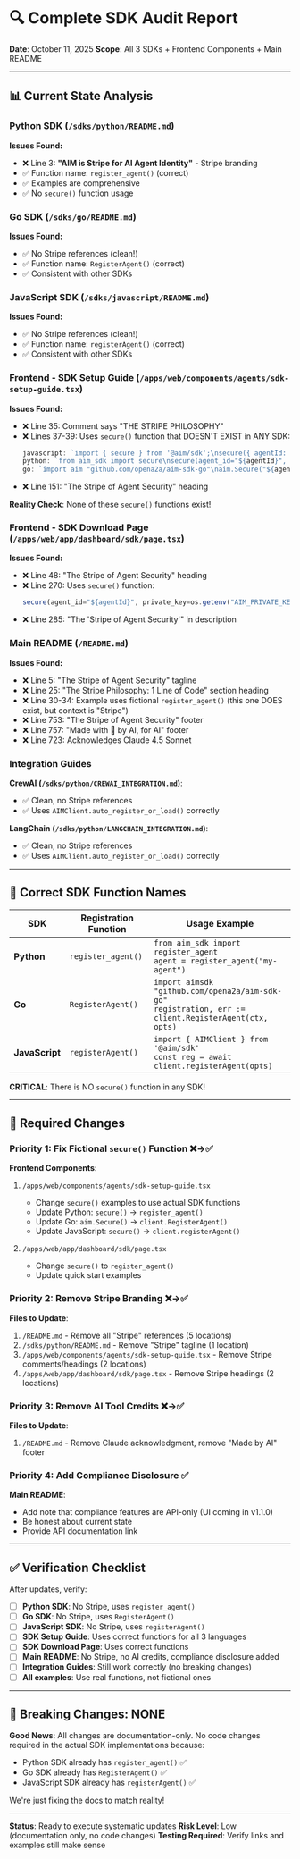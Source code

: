 # 🔍 Complete SDK Audit Report

**Date**: October 11, 2025
**Scope**: All 3 SDKs + Frontend Components + Main README

---

## 📊 Current State Analysis

### Python SDK (`/sdks/python/README.md`)
**Issues Found:**
- ❌ Line 3: **"AIM is Stripe for AI Agent Identity"** - Stripe branding
- ✅ Function name: `register_agent()` (correct)
- ✅ Examples are comprehensive
- ✅ No `secure()` function usage

### Go SDK (`/sdks/go/README.md`)
**Issues Found:**
- ✅ No Stripe references (clean!)
- ✅ Function name: `RegisterAgent()` (correct)
- ✅ Consistent with other SDKs

### JavaScript SDK (`/sdks/javascript/README.md`)
**Issues Found:**
- ✅ No Stripe references (clean!)
- ✅ Function name: `registerAgent()` (correct)
- ✅ Consistent with other SDKs

### Frontend - SDK Setup Guide (`/apps/web/components/agents/sdk-setup-guide.tsx`)
**Issues Found:**
- ❌ Line 35: Comment says "THE STRIPE PHILOSOPHY"
- ❌ Lines 37-39: Uses `secure()` function that DOESN'T EXIST in ANY SDK:
  ```typescript
  javascript: `import { secure } from '@aim/sdk';\nsecure({ agentId: '${agentId}', privateKey: process.env.AIM_PRIVATE_KEY });`,
  python: `from aim_sdk import secure\nsecure(agent_id="${agentId}", private_key=os.getenv("AIM_PRIVATE_KEY"))`,
  go: `import aim "github.com/opena2a/aim-sdk-go"\naim.Secure("${agentId}", os.Getenv("AIM_PRIVATE_KEY"))`
  ```
- ❌ Line 151: "The Stripe of Agent Security" heading

**Reality Check**: None of these `secure()` functions exist!

### Frontend - SDK Download Page (`/apps/web/app/dashboard/sdk/page.tsx`)
**Issues Found:**
- ❌ Line 48: "The Stripe of Agent Security" heading
- ❌ Line 270: Uses `secure()` function:
  ```typescript
  secure(agent_id="${agentId}", private_key=os.getenv("AIM_PRIVATE_KEY"))
  ```
- ❌ Line 285: "The 'Stripe of Agent Security'" in description

### Main README (`/README.md`)
**Issues Found:**
- ❌ Line 5: "The Stripe of Agent Security" tagline
- ❌ Line 25: "The Stripe Philosophy: 1 Line of Code" section heading
- ❌ Line 30-34: Example uses fictional `register_agent()` (this one DOES exist, but context is "Stripe")
- ❌ Line 753: "The Stripe of Agent Security" footer
- ❌ Line 757: "Made with 🤖 by AI, for AI" footer
- ❌ Line 723: Acknowledges Claude 4.5 Sonnet

### Integration Guides
**CrewAI (`/sdks/python/CREWAI_INTEGRATION.md`)**:
- ✅ Clean, no Stripe references
- ✅ Uses `AIMClient.auto_register_or_load()` correctly

**LangChain (`/sdks/python/LANGCHAIN_INTEGRATION.md`)**:
- ✅ Clean, no Stripe references
- ✅ Uses `AIMClient.auto_register_or_load()` correctly

---

## 🎯 Correct SDK Function Names

| SDK | Registration Function | Usage Example |
|-----|----------------------|---------------|
| **Python** | `register_agent()` | `from aim_sdk import register_agent`<br/>`agent = register_agent("my-agent")` |
| **Go** | `RegisterAgent()` | `import aimsdk "github.com/opena2a/aim-sdk-go"`<br/>`registration, err := client.RegisterAgent(ctx, opts)` |
| **JavaScript** | `registerAgent()` | `import { AIMClient } from '@aim/sdk'`<br/>`const reg = await client.registerAgent(opts)` |

**CRITICAL**: There is NO `secure()` function in any SDK!

---

## 📝 Required Changes

### Priority 1: Fix Fictional `secure()` Function ❌→✅

**Frontend Components**:
1. `/apps/web/components/agents/sdk-setup-guide.tsx`
   - Change `secure()` examples to use actual SDK functions
   - Update Python: `secure()` → `register_agent()`
   - Update Go: `aim.Secure()` → `client.RegisterAgent()`
   - Update JavaScript: `secure()` → `client.registerAgent()`

2. `/apps/web/app/dashboard/sdk/page.tsx`
   - Change `secure()` to `register_agent()`
   - Update quick start examples

### Priority 2: Remove Stripe Branding ❌→✅

**Files to Update**:
1. `/README.md` - Remove all "Stripe" references (5 locations)
2. `/sdks/python/README.md` - Remove "Stripe" tagline (1 location)
3. `/apps/web/components/agents/sdk-setup-guide.tsx` - Remove Stripe comments/headings (2 locations)
4. `/apps/web/app/dashboard/sdk/page.tsx` - Remove Stripe headings (2 locations)

### Priority 3: Remove AI Tool Credits ❌→✅

**Files to Update**:
1. `/README.md` - Remove Claude acknowledgment, remove "Made by AI" footer

### Priority 4: Add Compliance Disclosure ✅

**Main README**:
- Add note that compliance features are API-only (UI coming in v1.1.0)
- Be honest about current state
- Provide API documentation link

---

## ✅ Verification Checklist

After updates, verify:

- [ ] **Python SDK**: No Stripe, uses `register_agent()`
- [ ] **Go SDK**: No Stripe, uses `RegisterAgent()`
- [ ] **JavaScript SDK**: No Stripe, uses `registerAgent()`
- [ ] **SDK Setup Guide**: Uses correct functions for all 3 languages
- [ ] **SDK Download Page**: Uses correct functions
- [ ] **Main README**: No Stripe, no AI credits, compliance disclosure added
- [ ] **Integration Guides**: Still work correctly (no breaking changes)
- [ ] **All examples**: Use real functions, not fictional ones

---

## 🚨 Breaking Changes: NONE

**Good News**: All changes are documentation-only. No code changes required in the actual SDK implementations because:
- Python SDK already has `register_agent()` ✅
- Go SDK already has `RegisterAgent()` ✅
- JavaScript SDK already has `registerAgent()` ✅

We're just fixing the docs to match reality!

---

**Status**: Ready to execute systematic updates
**Risk Level**: Low (documentation only, no code changes)
**Testing Required**: Verify links and examples still make sense

